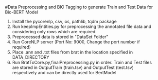 #Data Preprocessing and BIO Tagging to generate Train and Test Data for Bio-BERT Model

1) Install the pycorenlp, csv, os, pathlib, tqdm package
2) Run keepImpEntities.py for preprocessing the annotated file data and considering only rows which are required.
3) Preprocessed data is stored in "DataSet Folder"
2) Run CoreNLP server (Port No: 9000, Change the port number if required)
3) Place .ann and .txt files from brat in the location specified in DATA_DIRECTORY
4) Run BratToCore.py,finalPreprocessing.py in order. Train and Test files are stored in OutputTrain (train.tsv) and OutputTest (test.tsv) respectively and can be directly used for BertModel
